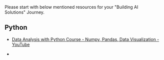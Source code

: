 Please start with below mentioned resources for your "Building AI Solutions" Journey.

## Python

- [Data Analysis with Python Course - Numpy, Pandas, Data Visualization - YouTube](https://www.youtube.com/watch?v=GPVsHOlRBBI)

- 
